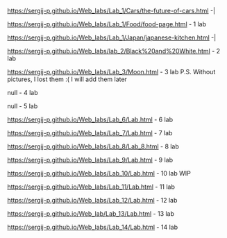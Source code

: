 https://sergij-p.github.io/Web_labs/Lab_1/Cars/the-future-of-cars.html -|

https://sergij-p.github.io/Web_labs/Lab_1/Food/food-page.html - 1 lab

https://sergij-p.github.io/Web_labs/Lab_1/Japan/japanese-kitchen.html -|

https://sergij-p.github.io/Web_labs/lab_2/Black%20and%20White.html - 2 lab

https://sergij-p.github.io/Web_labs/Lab_3/Moon.html - 3 lab
P.S. Without pictures, I lost them :( I will add them later

null - 4 lab

null - 5 lab

https://sergij-p.github.io/Web_labs/Lab_6/Lab.html - 6 lab

https://sergij-p.github.io/Web_labs/Lab_7/Lab.html - 7 lab

https://sergij-p.github.io/Web_labs/Lab_8/Lab_8.html - 8 lab

https://sergij-p.github.io/Web_labs/Lab_9/Lab.html - 9 lab

https://sergij-p.github.io/Web_labs/Lab_10/Lab.html - 10 lab WIP

https://sergij-p.github.io/Web_labs/Lab_11/Lab.html - 11 lab

https://sergij-p.github.io/Web_labs/Lab_12/Lab.html - 12 lab

https://sergij-p.github.io/Web_lab/Lab_13/Lab.html - 13 lab

https://sergij-p.github.io/Web_labs/Lab_14/Lab.html - 14 lab
